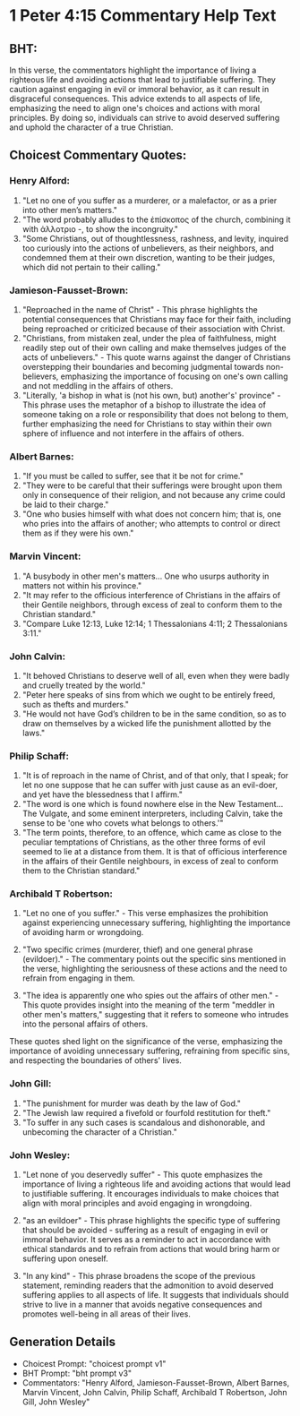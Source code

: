 # 1 Peter 4:15 Commentary Help Text

## BHT:
In this verse, the commentators highlight the importance of living a righteous life and avoiding actions that lead to justifiable suffering. They caution against engaging in evil or immoral behavior, as it can result in disgraceful consequences. This advice extends to all aspects of life, emphasizing the need to align one's choices and actions with moral principles. By doing so, individuals can strive to avoid deserved suffering and uphold the character of a true Christian.

## Choicest Commentary Quotes:
### Henry Alford:
1. "Let no one of you suffer as a murderer, or a malefactor, or as a prier into other men’s matters." 
2. "The word probably alludes to the ἐπίσκοπος of the church, combining it with ἀλλοτριο -, to show the incongruity."
3. "Some Christians, out of thoughtlessness, rashness, and levity, inquired too curiously into the actions of unbelievers, as their neighbors, and condemned them at their own discretion, wanting to be their judges, which did not pertain to their calling."

### Jamieson-Fausset-Brown:
1. "Reproached in the name of Christ" - This phrase highlights the potential consequences that Christians may face for their faith, including being reproached or criticized because of their association with Christ.
2. "Christians, from mistaken zeal, under the plea of faithfulness, might readily step out of their own calling and make themselves judges of the acts of unbelievers." - This quote warns against the danger of Christians overstepping their boundaries and becoming judgmental towards non-believers, emphasizing the importance of focusing on one's own calling and not meddling in the affairs of others.
3. "Literally, 'a bishop in what is (not his own, but) another's' province" - This phrase uses the metaphor of a bishop to illustrate the idea of someone taking on a role or responsibility that does not belong to them, further emphasizing the need for Christians to stay within their own sphere of influence and not interfere in the affairs of others.

### Albert Barnes:
1. "If you must be called to suffer, see that it be not for crime."
2. "They were to be careful that their sufferings were brought upon them only in consequence of their religion, and not because any crime could be laid to their charge."
3. "One who busies himself with what does not concern him; that is, one who pries into the affairs of another; who attempts to control or direct them as if they were his own."

### Marvin Vincent:
1. "A busybody in other men's matters... One who usurps authority in matters not within his province." 
2. "It may refer to the officious interference of Christians in the affairs of their Gentile neighbors, through excess of zeal to conform them to the Christian standard." 
3. "Compare Luke 12:13, Luke 12:14; 1 Thessalonians 4:11; 2 Thessalonians 3:11."

### John Calvin:
1. "It behoved Christians to deserve well of all, even when they were badly and cruelly treated by the world."
2. "Peter here speaks of sins from which we ought to be entirely freed, such as thefts and murders."
3. "He would not have God’s children to be in the same condition, so as to draw on themselves by a wicked life the punishment allotted by the laws."

### Philip Schaff:
1. "It is of reproach in the name of Christ, and of that only, that I speak; for let no one suppose that he can suffer with just cause as an evil-doer, and yet have the blessedness that I affirm."
2. "The word is one which is found nowhere else in the New Testament... The Vulgate, and some eminent interpreters, including Calvin, take the sense to be 'one who covets what belongs to others.'"
3. "The term points, therefore, to an offence, which came as close to the peculiar temptations of Christians, as the other three forms of evil seemed to lie at a distance from them. It is that of officious interference in the affairs of their Gentile neighbours, in excess of zeal to conform them to the Christian standard."

### Archibald T Robertson:
1. "Let no one of you suffer." - This verse emphasizes the prohibition against experiencing unnecessary suffering, highlighting the importance of avoiding harm or wrongdoing.

2. "Two specific crimes (murderer, thief) and one general phrase (evildoer)." - The commentary points out the specific sins mentioned in the verse, highlighting the seriousness of these actions and the need to refrain from engaging in them.

3. "The idea is apparently one who spies out the affairs of other men." - This quote provides insight into the meaning of the term "meddler in other men's matters," suggesting that it refers to someone who intrudes into the personal affairs of others.

These quotes shed light on the significance of the verse, emphasizing the importance of avoiding unnecessary suffering, refraining from specific sins, and respecting the boundaries of others' lives.

### John Gill:
1. "The punishment for murder was death by the law of God."
2. "The Jewish law required a fivefold or fourfold restitution for theft."
3. "To suffer in any such cases is scandalous and dishonorable, and unbecoming the character of a Christian."

### John Wesley:
1. "Let none of you deservedly suffer" - This quote emphasizes the importance of living a righteous life and avoiding actions that would lead to justifiable suffering. It encourages individuals to make choices that align with moral principles and avoid engaging in wrongdoing.

2. "as an evildoer" - This phrase highlights the specific type of suffering that should be avoided - suffering as a result of engaging in evil or immoral behavior. It serves as a reminder to act in accordance with ethical standards and to refrain from actions that would bring harm or suffering upon oneself.

3. "In any kind" - This phrase broadens the scope of the previous statement, reminding readers that the admonition to avoid deserved suffering applies to all aspects of life. It suggests that individuals should strive to live in a manner that avoids negative consequences and promotes well-being in all areas of their lives.


## Generation Details
- Choicest Prompt: "choicest prompt v1"
- BHT Prompt: "bht prompt v3"
- Commentators: "Henry Alford, Jamieson-Fausset-Brown, Albert Barnes, Marvin Vincent, John Calvin, Philip Schaff, Archibald T Robertson, John Gill, John Wesley"
